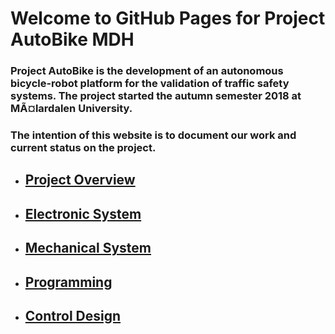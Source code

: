 # Welcome to GitHub Pages for Project AutoBike MDH

### Project AutoBike is the development of an autonomous bicycle-robot platform for the validation of traffic safety systems. The project started the autumn semester 2018 at MÃ¤lardalen University.

### The intention of this website is to document our work and current status on the project.

* ## [Project Overview](Categories/projectOverview.md)

* ## [Electronic System](Categories/electronics.md)

* ## [Mechanical System](Categories/mechanics.md)

* ## [Programming](Categories/programming.md)

* ## [Control Design](Categories/control.md)
